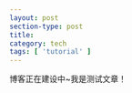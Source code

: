```yaml
---
layout: post
section-type: post
title: 
category: tech
tags: [ 'tutorial' ]
---
```


博客正在建设中~我是测试文章！